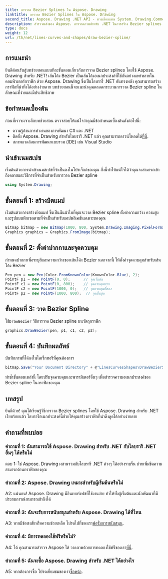 ```yaml
---
title: การวาด Bezier Splines ใน Aspose. Drawing
linktitle: การวาด Bezier Splines ใน Aspose. Drawing
second_title: Aspose. Drawing .NET API - ทางเลือกแทน System. Drawing.Common
description: สำรวจพลังของ Aspose. การวาดภาพสำหรับ .NET ในการสร้าง Bezier splines ที่น่าทึ่ง ปฏิบัติตามคำแนะนำทีละขั้นตอนของเราเพื่อการพัฒนากราฟิกที่ราบรื่น
type: docs
weight: 12
url: /th/net/lines-curves-and-shapes/draw-bezier-spline/
---
```

## การแนะนำ

ยินดีต้อนรับสู่บทช่วยสอนแบบทีละขั้นตอนเกี่ยวกับการวาด Bezier splines โดยใช้ Aspose. Drawing สำหรับ .NET! เส้นโค้ง Bezier เป็นเส้นโค้งอเนกประสงค์ที่ใช้กันอย่างแพร่หลายในคอมพิวเตอร์กราฟิก ด้วย Aspose. Drawing ซึ่งเป็นไลบรารี่ .NET อันทรงพลัง คุณสามารถสร้างกราฟิกที่น่าทึ่งได้อย่างง่ายดาย บทช่วยสอนนี้จะแนะนำคุณตลอดกระบวนการวาด Bezier spline ในลักษณะที่ง่ายและมีประสิทธิภาพ

## ข้อกำหนดเบื้องต้น

ก่อนที่เราจะเจาะลึกบทช่วยสอน ตรวจสอบให้แน่ใจว่าคุณมีข้อกำหนดเบื้องต้นดังต่อไปนี้:

- ความรู้ด้านการทำงานของการพัฒนา C# และ .NET
-  ติดตั้ง Aspose. Drawing สำหรับไลบรารี .NET แล้ว คุณสามารถดาวน์โหลดได้[ที่นี่](https://releases.aspose.com/drawing/net/).
- สภาพแวดล้อมการพัฒนาแบบรวม (IDE) เช่น Visual Studio

## นำเข้าเนมสเปซ

เริ่มต้นด้วยการนำเข้าเนมสเปซที่จำเป็นลงในโปรเจ็กต์ของคุณ สิ่งนี้ทำให้แน่ใจได้ว่าคุณจะสามารถเข้าถึงคลาสและวิธีการที่จำเป็นสำหรับการวาด Bezier spline

```csharp
using System.Drawing;
```

## ขั้นตอนที่ 1: สร้างบิตแมป

เริ่มต้นด้วยการสร้างบิตแมป ซึ่งเป็นผืนผ้าใบที่คุณจะวาด Bezier spline ตั้งค่าความกว้าง ความสูง และรูปแบบพิกเซลตามที่จำเป็นสำหรับแอปพลิเคชันเฉพาะของคุณ

```csharp
Bitmap bitmap = new Bitmap(1000, 800, System.Drawing.Imaging.PixelFormat.Format32bppPArgb);
Graphics graphics = Graphics.FromImage(bitmap);
```

## ขั้นตอนที่ 2: ตั้งค่าปากกาและจุดควบคุม

กำหนดปากกาเพื่อระบุสีและความกว้างของเส้นโค้ง Bezier นอกจากนี้ ให้ตั้งค่าจุดควบคุมสำหรับเส้นโค้ง Bezier

```csharp
Pen pen = new Pen(Color.FromKnownColor(KnownColor.Blue), 2);
PointF p1 = new PointF(0, 0);      // จุดเริ่มต้น
PointF c1 = new PointF(0, 800);    // จุดควบคุมแรก
PointF c2 = new PointF(1000, 0);   // จุดควบคุมที่สอง
PointF p2 = new PointF(1000, 800);  // จุดสิ้นสุด
```

## ขั้นตอนที่ 3: วาด Bezier Spline

 ใช้`DrawBezier` วิธีการวาด Bezier spline บนวัตถุกราฟิก

```csharp
graphics.DrawBezier(pen, p1, c1, c2, p2);
```

## ขั้นตอนที่ 4: บันทึกผลลัพธ์

บันทึกภาพที่ได้ลงในไดเร็กทอรีที่คุณต้องการ

```csharp
bitmap.Save("Your Document Directory" + @"LinesCurvesShapes\DrawBezierSpline_out.png");
```

ทำซ้ำขั้นตอนเหล่านี้ โดยปรับจุดควบคุมและพารามิเตอร์อื่นๆ เพื่อสำรวจความอเนกประสงค์ของ Bezier spline ในกราฟิกของคุณ

## บทสรุป

ยินดีด้วย! คุณได้เรียนรู้วิธีการวาด Bezier splines โดยใช้ Aspose. Drawing สำหรับ .NET เรียบร้อยแล้ว ไลบรารีอเนกประสงค์นี้ช่วยให้คุณสร้างกราฟิกที่น่าดึงดูดได้อย่างง่ายดาย

## คำถามที่พบบ่อย

### คำถามที่ 1: ฉันสามารถใช้ Aspose. Drawing สำหรับ .NET กับไลบรารี .NET อื่นๆ ได้หรือไม่

ตอบ 1: ใช่ Aspose. Drawing ผสานรวมกับไลบรารี .NET ต่างๆ ได้อย่างราบรื่น ช่วยเพิ่มขีดความสามารถด้านกราฟิกของคุณ

### คำถามที่ 2: Aspose. Drawing เหมาะสำหรับผู้เริ่มต้นหรือไม่

A2: แน่นอน! Aspose. Drawing มีอินเทอร์เฟซที่ใช้งานง่าย ทำให้ทั้งผู้เริ่มต้นและนักพัฒนาที่มีประสบการณ์สามารถเข้าถึงได้

### คำถามที่ 3: ฉันจะรับการสนับสนุนสำหรับ Aspose. Drawing ได้ที่ไหน

 A3: หากมีข้อสงสัยหรือความช่วยเหลือ โปรดไปที่ของเรา[ฟอรั่มการสนับสนุน](https://forum.aspose.com/c/diagram/17).

### คำถามที่ 4: มีการทดลองใช้ฟรีหรือไม่?

 A4: ได้ คุณสามารถสำรวจ Aspose ได้ วาดภาพด้วยการทดลองใช้ฟรีของเรา[ที่นี่](https://releases.aspose.com/).

### คำถามที่ 5: ฉันจะซื้อ Aspose. Drawing สำหรับ .NET ได้อย่างไร

 A5: หากต้องการซื้อ โปรดเยี่ยมชมของเรา[ซื้อหน้า](https://purchase.aspose.com/buy).